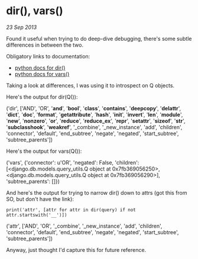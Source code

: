 dir(), vars()
=====================
*23 Sep 2013*

Found it useful when trying to do deep-dive debugging, there's some subtle differences in between the two.  

Obligatory links to documentation:
- [python docs for dir()](http://docs.python.org/2/library/functions.html#dir)
- [python docs for vars()](http://docs.python.org/2/library/functions.html#vars)

Taking a look at differences, I was using it to introspect on Q objects.

Here's the output for dir(Q()):

('dir', ['AND', 'OR', '__and__', '__bool__', '__class__', '__contains__', '__deepcopy__', '__delattr__', '__dict__', '__doc__', '__format__', '__getattribute__', '__hash__', '__init__', '__invert__', '__len__', '__module__', '__new__', '__nonzero__', '__or__', '__reduce__', '__reduce_ex__', '__repr__', '__setattr__', '__sizeof__', '__str__', '__subclasshook__', '__weakref__', '_combine', '_new_instance', 'add', 'children', 'connector', 'default', 'end_subtree', 'negate', 'negated', 'start_subtree', 'subtree_parents'])

Here's the output for vars(Q()):

('vars', {'connector': u'OR', 'negated': False, 'children': [<django.db.models.query_utils.Q object at 0x7fb369056250>, <django.db.models.query_utils.Q object at 0x7fb369056290>], 'subtree_parents': []})

And here's the output for trying to narrow dir() down to attrs (got this from SO, but don't have the link):

```
print('attr', [attr for attr in dir(query) if not attr.startswith('__')])     
```
('attr', ['AND', 'OR', '_combine', '_new_instance', 'add', 'children', 'connector', 'default', 'end_subtree', 'negate', 'negated', 'start_subtree', 'subtree_parents'])

Anyway, just thought I'd capture this for future reference.
